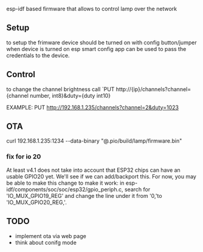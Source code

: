 

esp-idf based firmware that allows to control lamp over the network

## Setup
to setup the frimware device should be turned on with config button/jumper
when device is turned on esp smart config app can be used to pass the credentials to the device.

## Control
to change the channel brightness call `PUT http://{ip}/channels?channel={channel number, int8}&duty={duty int10}

EXAMPLE: PUT http://192.168.1.235/channels?channel=2&duty=1023

## OTA

curl 192.168.1.235:1234 --data-binary "@.pio/build/lamp/firmware.bin"

### fix for io 20

At least v4.1 does not take into account that ESP32 chips can have an usable GPIO20 yet. We'll see if we can add/backport this. For now, you may be able to make this change to make it work: in esp-idf/components/soc/soc/esp32/gpio_periph.c, search for 'IO_MUX_GPIO19_REG' and change the line under it from '0,'to 'IO_MUX_GPIO20_REG,'. 

## TODO 

- implement ota via web page
- think about conifg mode

